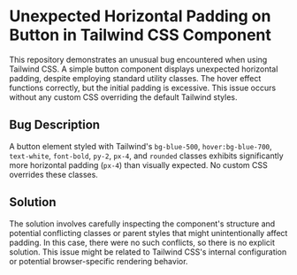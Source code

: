 # Unexpected Horizontal Padding on Button in Tailwind CSS Component

This repository demonstrates an unusual bug encountered when using Tailwind CSS. A simple button component displays unexpected horizontal padding, despite employing standard utility classes. The hover effect functions correctly, but the initial padding is excessive.  This issue occurs without any custom CSS overriding the default Tailwind styles.

## Bug Description

A button element styled with Tailwind's `bg-blue-500`, `hover:bg-blue-700`, `text-white`, `font-bold`, `py-2`, `px-4`, and `rounded` classes exhibits significantly more horizontal padding (`px-4`) than visually expected.  No custom CSS overrides these classes.

## Solution
The solution involves carefully inspecting the component's structure and potential conflicting classes or parent styles that might unintentionally affect padding. In this case, there were no such conflicts, so there is no explicit solution. This issue might be related to Tailwind CSS's internal configuration or potential browser-specific rendering behavior.